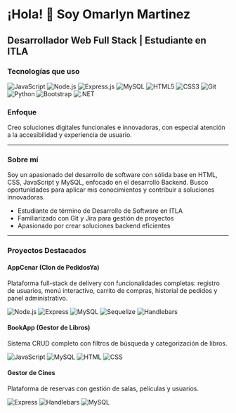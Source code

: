 # ¡Hola! 👋 Soy Omarlyn Martinez

## Desarrollador Web Full Stack | Estudiante en ITLA

### Tecnologías que uso

![JavaScript](https://img.shields.io/badge/JavaScript-F7DF1E?style=for-the-badge&logo=javascript&logoColor=black)
![Node.js](https://img.shields.io/badge/Node.js-339933?style=for-the-badge&logo=nodedotjs&logoColor=white)
![Express.js](https://img.shields.io/badge/Express.js-000000?style=for-the-badge&logo=express&logoColor=white)
![MySQL](https://img.shields.io/badge/MySQL-005C84?style=for-the-badge&logo=mysql&logoColor=white)
![HTML5](https://img.shields.io/badge/HTML5-E34F26?style=for-the-badge&logo=html5&logoColor=white)
![CSS3](https://img.shields.io/badge/CSS3-1572B6?style=for-the-badge&logo=css3&logoColor=white)
![Git](https://img.shields.io/badge/Git-F05032?style=for-the-badge&logo=git&logoColor=white)
![Python](https://img.shields.io/badge/Python-3776AB?style=for-the-badge&logo=python&logoColor=white)
![Bootstrap](https://img.shields.io/badge/Bootstrap-7952B3?style=for-the-badge&logo=bootstrap&logoColor=white)
![.NET](https://img.shields.io/badge/.NET-512BD4?style=for-the-badge&logo=dotnet&logoColor=white)

### Enfoque

Creo soluciones digitales funcionales e innovadoras, con especial atención a la accesibilidad y experiencia de usuario.

---

### Sobre mí

Soy un apasionado del desarrollo de software con sólida base en HTML, CSS, JavaScript y MySQL, enfocado en el desarrollo Backend. Busco oportunidades para aplicar mis conocimientos y contribuir a soluciones innovadoras.

- Estudiante de término de Desarrollo de Software en ITLA
- Familiarizado con Git y Jira para gestión de proyectos
- Apasionado por crear soluciones backend eficientes

---

### Proyectos Destacados

#### AppCenar (Clon de PedidosYa)
Plataforma full-stack de delivery con funcionalidades completas: registro de usuarios, menú interactivo, carrito de compras, historial de pedidos y panel administrativo.

![Node.js](https://img.shields.io/badge/Node.js-339933?style=flat-square&logo=nodedotjs&logoColor=white)
![Express](https://img.shields.io/badge/Express-000000?style=flat-square&logo=express&logoColor=white)
![MySQL](https://img.shields.io/badge/MySQL-005C84?style=flat-square&logo=mysql&logoColor=white)
![Sequelize](https://img.shields.io/badge/Sequelize-52B0E7?style=flat-square&logo=sequelize&logoColor=white)
![Handlebars](https://img.shields.io/badge/Handlebars-000000?style=flat-square&logo=handlebarsdotjs&logoColor=white)

#### BookApp (Gestor de Libros)
Sistema CRUD completo con filtros de búsqueda y categorización de libros.

![JavaScript](https://img.shields.io/badge/JavaScript-F7DF1E?style=flat-square&logo=javascript&logoColor=black)
![MySQL](https://img.shields.io/badge/MySQL-005C84?style=flat-square&logo=mysql&logoColor=white)
![HTML](https://img.shields.io/badge/HTML-E34F26?style=flat-square&logo=html5&logoColor=white)
![CSS](https://img.shields.io/badge/CSS-1572B6?style=flat-square&logo=css3&logoColor=white)

#### Gestor de Cines
Plataforma de reservas con gestión de salas, películas y usuarios.

![Express](https://img.shields.io/badge/Express-000000?style=flat-square&logo=express&logoColor=white)
![Handlebars](https://img.shields.io/badge/Handlebars-000000?style=flat-square&logo=handlebarsdotjs&logoColor=white)
![MySQL](https://img.shields.io/badge/MySQL-005C84?style=flat-square&logo=mysql&logoColor=white)
